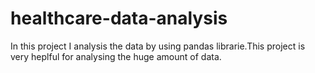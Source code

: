 # healthcare-data-analysis


In this project I analysis the data by using pandas librarie.This project is very heplful for analysing the huge amount of data.
